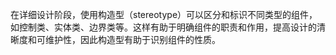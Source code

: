 在详细设计阶段，使用构造型（stereotype）可以区分和标识不同类型的组件，如控制类、实体类、边界类等。这样有助于明确组件的职责和作用，提高设计的清晰度和可维护性，因此构造型有助于识别组件的性质。